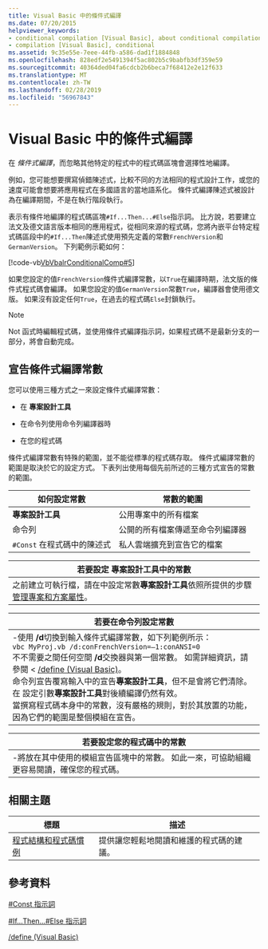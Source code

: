 ```yaml
---
title: Visual Basic 中的條件式編譯
ms.date: 07/20/2015
helpviewer_keywords:
- conditional compilation [Visual Basic], about conditional compilation
- compilation [Visual Basic], conditional
ms.assetid: 9c35e55e-7eee-44fb-a586-dad1f1884848
ms.openlocfilehash: 828edf2e5491394f5ac802b5c9babfb3df359e59
ms.sourcegitcommit: 40364ded04fa6cdcb2b6beca7f68412e2e12f633
ms.translationtype: MT
ms.contentlocale: zh-TW
ms.lasthandoff: 02/28/2019
ms.locfileid: "56967843"
---
```

# <a name="conditional-compilation-in-visual-basic"></a>Visual Basic 中的條件式編譯
在 *條件式編譯*，而忽略其他特定的程式中的程式碼區塊會選擇性地編譯。  
  
 例如，您可能想要撰寫偵錯陳述式，比較不同的方法相同的程式設計工作，或您的速度可能會想要將應用程式在多國語言的當地語系化。 條件式編譯陳述式被設計為在編譯期間，不是在執行階段執行。  
  
 表示有條件地編譯的程式碼區塊`#If...Then...#Else`指示詞。 比方說，若要建立法文及德文語言版本相同的應用程式，從相同來源的程式碼，您將內嵌平台特定程式碼區段中的`#If...Then`陳述式使用預先定義的常數`FrenchVersion`和`GermanVersion`。 下列範例示範如何：  
  
 [!code-vb[VbVbalrConditionalComp#5](~/samples/snippets/visualbasic/VS_Snippets_VBCSharp/VbVbalrConditionalComp/VB/Class1.vb#5)]  
  
 如果您設定的值`FrenchVersion`條件式編譯常數，以`True`在編譯時期，法文版的條件式程式碼會編譯。 如果您設定的值`GermanVersion`常數`True`，編譯器會使用德文版。 如果沒有設定任何`True`，在過去的程式碼`Else`封鎖執行。  
  
> [!NOTE]
>  Not 函式時編輯程式碼，並使用條件式編譯指示詞，如果程式碼不是最新分支的一部分，將會自動完成。  
  
## <a name="declaring-conditional-compilation-constants"></a>宣告條件式編譯常數  
 您可以使用三種方式之一來設定條件式編譯常數：  
  
-   在 **專案設計工具**  
  
-   在命令列使用命令列編譯器時  
  
-   在您的程式碼  
  
 條件式編譯常數有特殊的範圍，並不能從標準的程式碼存取。 條件式編譯常數的範圍是取決於它的設定方式。 下表列出使用每個先前所述的三種方式宣告的常數的範圍。  
  
|如何設定常數|常數的範圍|  
|---|---|  
|**專案設計工具**|公用專案中的所有檔案|  
|命令列|公開的所有檔案傳遞至命令列編譯器|  
|`#Const` 在程式碼中的陳述式|私人雲端擴充到宣告它的檔案|  
  
|若要設定 專案設計工具中的常數|  
|---|  
|之前建立可執行檔，請在中設定常數**專案設計工具**依照所提供的步驟[管理專案和方案屬性](/visualstudio/ide/managing-project-and-solution-properties)。|  
  
|若要在命令列設定常數|  
|---|  
|-使用 **/d**切換到輸入條件式編譯常數，如下列範例所示：<br />     `vbc MyProj.vb /d:conFrenchVersion=–1:conANSI=0`<br />     不不需要之間任何空間 **/d**交換器與第一個常數。 如需詳細資訊，請參閱 < [/define (Visual Basic)](../../../visual-basic/reference/command-line-compiler/define.md)。<br />     命令列宣告覆寫輸入中的宣告**專案設計工具**，但不是會將它們清除。 在 設定引數**專案設計工具**對後續編譯仍然有效。<br />     當撰寫程式碼本身中的常數，沒有嚴格的規則，對於其放置的功能，因為它們的範圍是整個模組在宣告。|  
  
|若要設定您的程式碼中的常數|  
|---|  
|-將放在其中使用的模組宣告區塊中的常數。 如此一來，可協助組織更容易閱讀，確保您的程式碼。|  
  
## <a name="related-topics"></a>相關主題  
  
|標題|描述|  
|---|---|  
|[程式結構和程式碼慣例](../../../visual-basic/programming-guide/program-structure/program-structure-and-code-conventions.md)|提供讓您輕鬆地閱讀和維護的程式碼的建議。|  
  
## <a name="reference"></a>參考資料  
 [#Const 指示詞](../../../visual-basic/language-reference/directives/const-directive.md)  
  
 [#If...Then...#Else 指示詞](../../../visual-basic/language-reference/directives/if-then-else-directives.md)  
  
 [/define (Visual Basic)](../../../visual-basic/reference/command-line-compiler/define.md)
